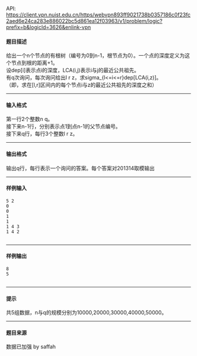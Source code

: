 API: https://client.vpn.nuist.edu.cn/https/webvpn893ff9021738b0357186c0f23fc2aed6e24ca283e886022bc5d861ea12f03963/v1/problem/logic?prefix=b&logicId=3626&enlink-vpn

#### 题目描述

给出一个n个节点的有根树（编号为0到n-1，根节点为0）。一个点的深度定义为这个节点到根的距离+1。  
设dep\[i\]表示点i的深度，LCA(i,j)表示i与j的最近公共祖先。  
有q次询问，每次询问给出l r z，求sigma\_{l<=i<=r}dep\[LCA(i,z)\]。  
（即，求在\[l,r\]区间内的每个节点i与z的最近公共祖先的深度之和）

---

#### 输入格式

第一行2个整数n q。  
接下来n-1行，分别表示点1到点n-1的父节点编号。  
接下来q行，每行3个整数l r z。

---

#### 输出格式

输出q行，每行表示一个询问的答案。每个答案对201314取模输出

---

#### 样例输入
```
5 2
0
0
1
1
1 4 3
1 4 2


```

---

#### 样例输出
```
8
5


```

---

#### 提示

共5组数据，n与q的规模分别为10000,20000,30000,40000,50000。

---

#### 题目来源

数据已加强 by saffah